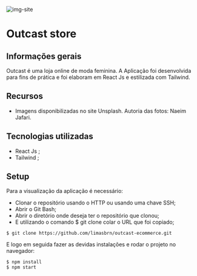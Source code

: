 ![img-site](https://user-images.githubusercontent.com/86850419/167753583-4fdf7db8-750b-4b4c-8514-8db5334f7c5b.jpg)

# Outcast store

## Informações gerais

Outcast é uma loja online de moda feminina. A Aplicação foi desenvolvida para fins de prática e foi elaboram em React Js e estilizada com Tailwind.

## Recursos

* Imagens disponibilizadas no site Unsplash. Autoria das fotos: Naeim Jafari.


## Tecnologias utilizadas

* React Js ;
* Tailwind ;

## Setup

Para a visualização da aplicação é necessário:

* Clonar o repositório usando o HTTP ou usando uma chave SSH;
* Abrir o Git Bash;
* Abrir o diretório onde deseja ter o repositório que clonou;
* E utilizando o comando $ git clone colar o URL que foi copiado;

```
$ git clone https://github.com/limasbrn/outcast-ecommerce.git
```
E logo em seguida fazer as devidas instalações e rodar o projeto no navegador:
```
$ npm install
$ npm start
```
